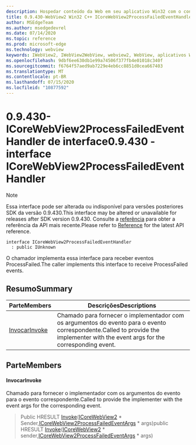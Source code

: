 ```yaml
---
description: Hospedar conteúdo da Web em seu aplicativo Win32 com o controle WebView2 do Microsoft Edge
title: 0.9.430-WebView2 Win32 C++ ICoreWebView2ProcessFailedEventHandler
author: MSEdgeTeam
ms.author: msedgedevrel
ms.date: 07/14/2020
ms.topic: reference
ms.prod: microsoft-edge
ms.technology: webview
keywords: IWebView2, IWebView2WebView, webview2, WebView, aplicativos Win32, Win32, Edge, ICoreWebView2, ICoreWebView2Host, controle do navegador, HTML Edge
ms.openlocfilehash: 9dbf6ee630db1e99a74506f377fb4e01018c340f
ms.sourcegitcommit: f6764f57aed9ab7229e4eb6cc8851d0cea667403
ms.translationtype: MT
ms.contentlocale: pt-BR
ms.lasthandoff: 07/15/2020
ms.locfileid: "10877592"
---
```

# <span data-ttu-id="957ea-104">0.9.430-ICoreWebView2ProcessFailedEventHandler de interface</span><span class="sxs-lookup"><span data-stu-id="957ea-104">0.9.430 - interface ICoreWebView2ProcessFailedEventHandler</span></span> 

> [!NOTE]
> <span data-ttu-id="957ea-105">Essa interface pode ser alterada ou indisponível para versões posteriores SDK da versão 0.9.430.</span><span class="sxs-lookup"><span data-stu-id="957ea-105">This interface may be altered or unavailable for releases after SDK version 0.9.430.</span></span> <span data-ttu-id="957ea-106">Consulte a [referência](../../../webview2-api-reference.md) para obter a referência da API mais recente.</span><span class="sxs-lookup"><span data-stu-id="957ea-106">Please refer to [Reference](../../../webview2-api-reference.md) for the latest API reference.</span></span>

```
interface ICoreWebView2ProcessFailedEventHandler
  : public IUnknown
```

<span data-ttu-id="957ea-107">O chamador implementa essa interface para receber eventos ProcessFailed.</span><span class="sxs-lookup"><span data-stu-id="957ea-107">The caller implements this interface to receive ProcessFailed events.</span></span>

## <span data-ttu-id="957ea-108">Resumo</span><span class="sxs-lookup"><span data-stu-id="957ea-108">Summary</span></span>

 <span data-ttu-id="957ea-109">Parte</span><span class="sxs-lookup"><span data-stu-id="957ea-109">Members</span></span>                        | <span data-ttu-id="957ea-110">Descrições</span><span class="sxs-lookup"><span data-stu-id="957ea-110">Descriptions</span></span>
--------------------------------|---------------------------------------------
[<span data-ttu-id="957ea-111">Invocar</span><span class="sxs-lookup"><span data-stu-id="957ea-111">Invoke</span></span>](#invoke) | <span data-ttu-id="957ea-112">Chamado para fornecer o implementador com os argumentos do evento para o evento correspondente.</span><span class="sxs-lookup"><span data-stu-id="957ea-112">Called to provide the implementer with the event args for the corresponding event.</span></span>

## <span data-ttu-id="957ea-113">Parte</span><span class="sxs-lookup"><span data-stu-id="957ea-113">Members</span></span>

#### <span data-ttu-id="957ea-114">Invocar</span><span class="sxs-lookup"><span data-stu-id="957ea-114">Invoke</span></span> 

<span data-ttu-id="957ea-115">Chamado para fornecer o implementador com os argumentos do evento para o evento correspondente.</span><span class="sxs-lookup"><span data-stu-id="957ea-115">Called to provide the implementer with the event args for the corresponding event.</span></span>

> <span data-ttu-id="957ea-116">Public HRESULT [Invoke](#invoke)([ICoreWebView2](ICoreWebView2.md) \* Sender,[ICoreWebView2ProcessFailedEventArgs](ICoreWebView2ProcessFailedEventArgs.md) \* args)</span><span class="sxs-lookup"><span data-stu-id="957ea-116">public HRESULT [Invoke](#invoke)([ICoreWebView2](ICoreWebView2.md) \* sender,[ICoreWebView2ProcessFailedEventArgs](ICoreWebView2ProcessFailedEventArgs.md) \* args)</span></span>

